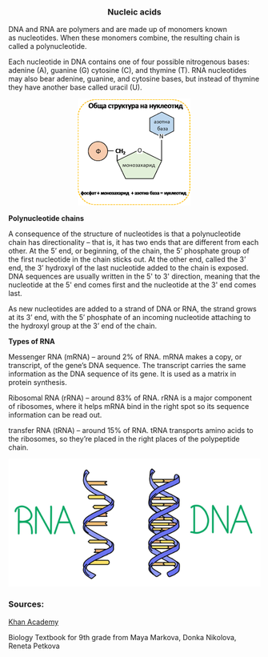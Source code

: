 <div align="center">
  <h3>Nucleic acids</h3>
</div>

DNA and RNA are polymers and are made up of monomers known as nucleotides. When these monomers combine, the resulting chain is called a polynucleotide.

Each nucleotide in DNA contains one of four possible nitrogenous bases: adenine (A), guanine (G) cytosine (C), and thymine (T). RNA nucleotides may also bear adenine, guanine, and cytosine bases, but instead of thymine they have another base called uracil (U).

<div align="center">
  <img src="..\..\..\assets/lesson materials/nucleotide.png">
</div>
  
**Polynucleotide chains**

A consequence of the structure of nucleotides is that a polynucleotide chain has directionality – that is, it has two ends that are different from each other. At the 5’ end, or beginning, of the chain, the 5’ phosphate group of the first nucleotide in the chain sticks out. At the other end, called the 3’ end, the 3’ hydroxyl of the last nucleotide added to the chain is exposed. DNA sequences are usually written in the 5' to 3' direction, meaning that the nucleotide at the 5' end comes first and the nucleotide at the 3' end comes last.

As new nucleotides are added to a strand of DNA or RNA, the strand grows at its 3’ end, with the 5′ phosphate of an incoming nucleotide attaching to the hydroxyl group at the 3’ end of the chain. 

**Types of RNA** 

Messenger RNA (mRNA) – around 2% of RNA. mRNA makes a copy, or transcript, of the gene’s DNA sequence. The transcript carries the same information as the DNA sequence of its gene. It is used as a matrix in protein synthesis.

Ribosomal RNA (rRNA) – around 83% of RNA. rRNA is a major component of ribosomes, where it helps mRNA bind in the right spot so its sequence information can be read out.

transfer RNA (tRNA) – around 15% of RNA. tRNA transports amino acids to the ribosomes, so they’re placed in the right places of the polypeptide chain.

<div align="center">
  <img src="..\..\..\assets/lesson materials/rna vs dna.png">
</div>

<h3>Sources:</h3>
<p><a href="https://www.khanacademy.org/science/ap-biology/gene-expression-and-regulation/dna-and-rna-structure/a/nucleic-acids">Khan Academy</a></p>
<p>Biology Textbook for 9th grade from Maya Markova, Donka Nikolova, Reneta Petkova</p>